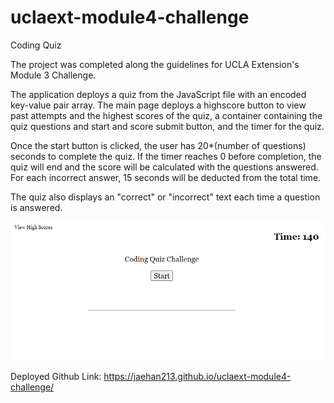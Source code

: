 # uclaext-module4-challenge
Coding Quiz

The project was completed along the guidelines for UCLA Extension's Module 3 Challenge.

The application deploys a quiz from the JavaScript file with an encoded key-value pair array. The main page deploys a highscore button to view past attempts and the highest scores of the quiz, a container containing the quiz questions and start and score submit button, and the timer for the quiz. 

Once the start button is clicked, the user has 20*(number of questions) seconds to complete the quiz. If the timer reaches 0 before completion, the quiz will end and the score will be calculated with the questions answered. For each incorrect answer, 15 seconds will be deducted from the total time. 

The quiz also displays an "correct" or "incorrect" text each time a question is answered.

![Module 4 Preview](/module4_preview.PNG)


Deployed Github Link: 
https://jaehan213.github.io/uclaext-module4-challenge/
